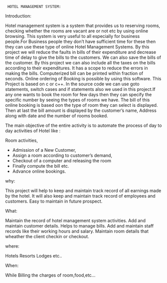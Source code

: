      HOTEL MANAGEMENT SYSTEM:
     
Introduction:
     
Hotel management system is a system that provides us to reserving rooms, checking whether the rooms are vacant are or not etc by using online browsing. This system is very
useful to all especially for business people.For Business people they don’t have sufficient time for these then they can use these type of online Hotel Management Systems. By this project we will reduce the faults in bills of their expenditure and decrease time of delay to give the bills to the customers. We can also save the bills of the customer. By this project we can also include all the taxes on the bills according to their expenditures. It has a scope to reduce the errors in making the bills. Computerized bill can be printed within fraction of seconds. Online ordering of Booking is possible by using this software. This Project is based on c or c++. In the source code we can use goto statements, switch cases and if statements also we used in this project.If any one wants to book the room for few days then they can specify the specific number by seeing the types of rooms we have. The bill of this online booking is based oon the type of room they can select is displayed. Then at last the bill amount is displayed by  the customer’s name, Address along with date and the number of rooms booked.

The main objective of the entire activity is to automate the process of day to day activities of Hotel like :

Room activities,
 * Admission of a New Customer,
 * Assign a room according to customer’s demand,
 * Checkout of a computer and releasing the room
 * Finally compute the bill etc.
 * Advance online bookings.
 
 why:

This project will help to keep and maintain track record of all earnings made by the hotel.
It will also keep and maintain track record of employees and customers.
Easy to maintain in future prospect.

What:

Maintain the record of hotel management system activities.
Add and maintain customer details.
Helps to manage bills.
Add and maintain staff records like their working hours and salary.
Maintain room details that wheather the client checkin or checkout.

where:

Hotels
Resorts
Lodges etc..

When:

While Billing the charges of room,food,etc...


 
 
